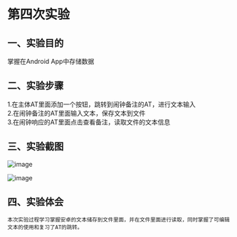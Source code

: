# 第四次实验

## 一、实验目的
掌握在Android App中存储数据<br>

## 二、实验步骤
1.在主体AT里面添加一个按钮，跳转到闹钟备注的AT，进行文本输入<br>
2.在闹钟备注的AT里面输入文本，保存文本到文件<br>
3.在闹钟响应的AT里面点击查看备注，读取文件的文本信息<br>

## 三、实验截图
![image](https://github.com/carson6945/android-labs-2018/blob/master/Soft1614080902333/%E7%AC%AC%E4%BA%94%E6%AC%A1%E5%AE%9E%E9%AA%8C%E6%88%AA%E5%9B%BE1.png)

![image](https://github.com/carson6945/android-labs-2018/blob/master/Soft1614080902333/%E7%AC%AC%E4%BA%94%E6%AC%A1%E5%AE%9E%E9%AA%8C%E6%88%AA%E5%9B%BE2.png)

## 四、实验体会
	本次实验过程学习掌握安卓的文本储存到文件里面，并在文件里面进行读取，同时掌握了可编辑文本的使用和复习了AT的跳转。
